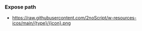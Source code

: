 


### Expose path

- https://raw.githubusercontent.com/2noScript/w-resources-icos/main/{type}/{icon}.png


